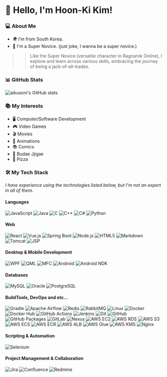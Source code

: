 # 👋 Hello, I'm Hoon-Ki Kim!

### 💻 About Me
- 🌍 I’m from South Korea.
- 🌱 I'm a Super Novice. (just joke, I wanna be a super novice.)
>> Like the Super Novice (versatile character in Ragnarok Online), I explore and learn across various skills, embracing the journey of being a jack-of-all-trades.

### 📊 GitHub Stats
![aikusoni's GitHub stats](https://github-readme-stats.vercel.app/api?username=aikusoni&show_icons=true&theme=radical)

### 📚 My Interests
- 🖥️ Computer/Software Development
- 🎮 Video Games
- 🎬 Movies
- 🎨 Animations
- 📚 Comics
- 🍲 Budae Jjigae
- 🍕 Pizza

### 🛠️ My Tech Stack
*I have experience using the technologies listed below, but I'm not an expert in all of them.*

#### Languages
![JavaScript](https://img.shields.io/badge/-JavaScript-333333?style=flat&logo=javascript)
![Java](https://img.shields.io/badge/-Java-333333?style=flat&logo=java)
![C](https://img.shields.io/badge/-C-333333?style=flat&logo=c)
![C++](https://img.shields.io/badge/-C++-333333?style=flat&logo=cplusplus)
![C#](https://img.shields.io/badge/-C%23-333333?style=flat&logo=csharp)
![Python](https://img.shields.io/badge/-Python-333333?style=flat&logo=python)

#### Web
![React](https://img.shields.io/badge/-React-333333?style=flat&logo=react)
![Vue.js](https://img.shields.io/badge/-Vue.js-333333?style=flat&logo=vue.js)
![Spring Boot](https://img.shields.io/badge/-Spring%20Boot-333333?style=flat&logo=spring-boot)
![Node.js](https://img.shields.io/badge/-Node.js-333333?style=flat&logo=node.js)
![HTML5](https://img.shields.io/badge/-HTML5-333333?style=flat&logo=html5)
![Markdown](https://img.shields.io/badge/-Markdown-333333?style=flat&logo=markdown)
![Tomcat](https://img.shields.io/badge/Tomcat-333333?style=flat&logo=apache-tomcat)
![JSP](https://img.shields.io/badge/-JSP-333333?style=flat)

#### Desktop & Mobile Development
![WPF](https://img.shields.io/badge/-WPF-333333?style=flat&logo=microsoft)
![QML](https://img.shields.io/badge/-QML-333333?style=flat)
![MFC](https://img.shields.io/badge/-MFC-333333?style=flat)
![Android](https://img.shields.io/badge/-Android-333333?style=flat&logo=android)
![Android NDK](https://img.shields.io/badge/-Android%20NDK-333333?style=flat&logo=android)

#### Databases
![MySQL](https://img.shields.io/badge/-MySQL-333333?style=flat&logo=mysql)
![Oracle](https://img.shields.io/badge/-Oracle-333333?style=flat&logo=oracle)
![PostgreSQL](https://img.shields.io/badge/-PostgreSQL-333333?style=flat&logo=postgresql)

#### BuildTools, DevOps and etc...
![Gradle](https://img.shields.io/badge/Gradle-333333?style=flat&logo=gradle)
![Apache Airflow](https://img.shields.io/badge/-Apache%20Airflow-333333?style=flat&logo=apache-airflow)
![Redis](https://img.shields.io/badge/-Redis-333333?style=flat&logo=redis)
![RabbitMQ](https://img.shields.io/badge/-RabbitMQ-333333?style=flat&logo=rabbitmq)
![Linux](https://img.shields.io/badge/-Linux-333333?style=flat&logo=linux)
![Docker](https://img.shields.io/badge/-Docker-333333?style=flat&logo=docker)
![Docker Hub](https://img.shields.io/badge/-Docker%20Hub-333333?style=flat&logo=docker)
![GitHub Actions](https://img.shields.io/badge/-GitHub%20Actions-333333?style=flat&logo=github-actions)
![Jenkins](https://img.shields.io/badge/-Jenkins-333333?style=flat&logo=jenkins)
![Git](https://img.shields.io/badge/-Git-333333?style=flat&logo=git)
![GitHub](https://img.shields.io/badge/-GitHub-333333?style=flat&logo=github)
![GitHub Packages](https://img.shields.io/badge/-GitHub%20Packages-333333?style=flat&logo=github)
![GitLab](https://img.shields.io/badge/-GitLab-333333?style=flat&logo=gitlab)
![Nexus](https://img.shields.io/badge/-Nexus-333333?style=flat&logo=nexus)
![AWS EC2](https://img.shields.io/badge/-AWS%20EC2-333333?style=flat&logo=amazon-aws)
![AWS RDS](https://img.shields.io/badge/-AWS%20RDS-333333?style=flat&logo=amazon-aws)
![AWS S3](https://img.shields.io/badge/-AWS%20S3-333333?style=flat&logo=amazon-aws)
![AWS ECS](https://img.shields.io/badge/-AWS%20ECS-333333?style=flat&logo=amazon-ecs)
![AWS ECR](https://img.shields.io/badge/-AWS%20ECR-333333?style=flat&logo=amazon-ecr)
![AWS ALB](https://img.shields.io/badge/-AWS%20ALB-333333?style=flat&logo=amazon-alb)
![AWS Glue](https://img.shields.io/badge/-AWS%20Glue-333333?style=flat&logo=amazon-glue)
![AWS KMS](https://img.shields.io/badge/-AWS%20KMS-333333?style=flat&logo=amazon-kms)
![Nginx](https://img.shields.io/badge/-Nginx-333333?style=flat&logo=nginx)

#### Scripting & Automation
![Selenium](https://img.shields.io/badge/-Selenium-333333?style=flat&logo=selenium)

#### Project Management & Collaboration
![Jira](https://img.shields.io/badge/-Jira-333333?style=flat&logo=jira)
![Confluence](https://img.shields.io/badge/-Confluence-333333?style=flat&logo=confluence)
![Redmine](https://img.shields.io/badge/-Redmine-333333?style=flat&logo=redmine)
